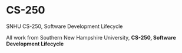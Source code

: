 # CS-250
SNHU CS-250, Software Development Lifecycle

<p>All work from Southern New Hampshire University, <b>CS-250, Software Development Lifecycle</b></p>

